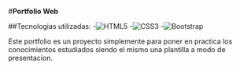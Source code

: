 #**Portfolio Web**

##Tecnologias utilizadas:
-![HTML5](https://img.shields.io/badge/html5-%23E34F26.svg?style=for-the-badge&logo=html5&logoColor=white)
-![CSS3](https://img.shields.io/badge/css3-%231572B6.svg?style=for-the-badge&logo=css3&logoColor=white)
-![Bootstrap](https://img.shields.io/badge/bootstrap-%238511FA.svg?style=for-the-badge&logo=bootstrap&logoColor=white)


Este portfolio es un proyecto simplemente para poner en practica los conocimientos estudiados siendo el mismo una plantilla a modo de presentacion. 
